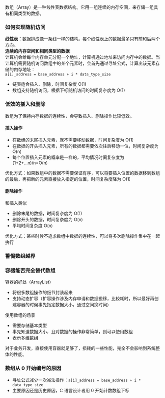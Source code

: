 数组（Array）是一种线性表数据结构。它用一组连续的内存空间，来存储一组具有相同类型的数据。
### 如何实现随机访问
**线性表**：数据排成像一条线一样的结构。每个线性表上的数据最多只有前和后两个方向。  
**连续的内存空间和相同类型的数据**  
计算机会给每个内存单元分配一个地址，计算机通过地址来访问内存中的数据。当计算机需要随机访问数组中的某个元素时，会首先通过寻址公式，计算出该元素存储的内存地址：  
`a[i]_address = base_address + i * data_type_size`
* 链表适合插入、删除，时间复杂度 O(1)
* 数组支持随机访问，根据下标随机访问的时间复杂度为 O(1)

### 低效的插入和删除
数组为了保持内存数据的连续性，会导致插入、删除操作比较低效。
#### 插入操作
* 在数组的末尾插入元素，就不需要移动数据，时间复杂度为 O(1)
* 在数据的开头插入元素，所有的数据都需要依次往后移动一位，时间复杂度为 O(n)
* 每个位置插入元素的概率是一样的，平均情况时间复杂度为 (1+2+...n)/n=O(n)  

优化方式：如果数组中的数据不需要保证有序，可以将要插入位置的数据移到数组的最后，再把新的元素直接放入指定的位置，时间复杂度降为 O(1)

#### 删除操作
和插入类似
* 删除末尾的数据，时间复杂度为 O(1)
* 删除开头的数据，时间复杂度为 O(n)
* 平均时间复杂度 O(n)

优化方式：某些时候不追求数组中数据的连续性，可以将多次删除操作集中在一起执行

### 警惕数组越界

### 容器能否完全替代数组
容器的好处（ArrayList）
* 将很多数组操作的细节封装起来
* 支持动态扩容（扩容操作涉及内存申请和数据搬移，比较耗时，所以最好再创建容器的时候事先指定数据大小，通过空间换时间）

使用数组的场景
* 需要存储基本类型
* 事先知道数据大小，且对数据的操作非常简单，则可以使用数组
* 表示多维数组

对于业务开发，直接使用容器就足够了，损耗的一些性能，完全不会影响到系统整体的性能。

### 数组从 0 开始编号的原因
* 寻址公式减少一次减法操作：`a[i]_address = base_address + i * data_type_size`
* 主要原因还是历史原因，C 语言设计者用 0 开始计数数组下标